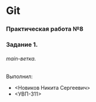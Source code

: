 # Git
### Практическая работа №8
### Задание 1.
###### main-ветка.
Выполнил:
* <Новиков Никита Сергеевич>
* <УВП-311>
